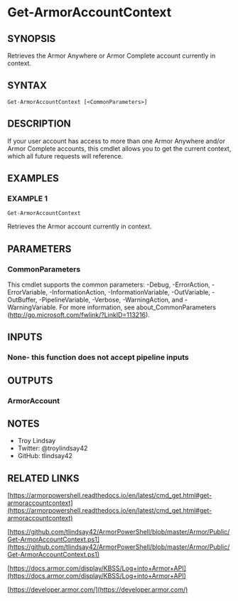 # Get-ArmorAccountContext

## SYNOPSIS
Retrieves the Armor Anywhere or Armor Complete account currently in context.

## SYNTAX

```
Get-ArmorAccountContext [<CommonParameters>]
```

## DESCRIPTION
If your user account has access to more than one Armor Anywhere and/or Armor
Complete accounts, this cmdlet allows you to get the current context, which all
future requests will reference.

## EXAMPLES

### EXAMPLE 1
```
Get-ArmorAccountContext
```

Retrieves the Armor account currently in context.

## PARAMETERS

### CommonParameters
This cmdlet supports the common parameters: -Debug, -ErrorAction, -ErrorVariable, -InformationAction, -InformationVariable, -OutVariable, -OutBuffer, -PipelineVariable, -Verbose, -WarningAction, and -WarningVariable.
For more information, see about_CommonParameters (http://go.microsoft.com/fwlink/?LinkID=113216).

## INPUTS

### None- this function does not accept pipeline inputs

## OUTPUTS

### ArmorAccount

## NOTES
- Troy Lindsay
- Twitter: @troylindsay42
- GitHub: tlindsay42

## RELATED LINKS

[https://armorpowershell.readthedocs.io/en/latest/cmd_get.html#get-armoraccountcontext](https://armorpowershell.readthedocs.io/en/latest/cmd_get.html#get-armoraccountcontext)

[https://github.com/tlindsay42/ArmorPowerShell/blob/master/Armor/Public/Get-ArmorAccountContext.ps1](https://github.com/tlindsay42/ArmorPowerShell/blob/master/Armor/Public/Get-ArmorAccountContext.ps1)

[https://docs.armor.com/display/KBSS/Log+into+Armor+API](https://docs.armor.com/display/KBSS/Log+into+Armor+API)

[https://developer.armor.com/](https://developer.armor.com/)

